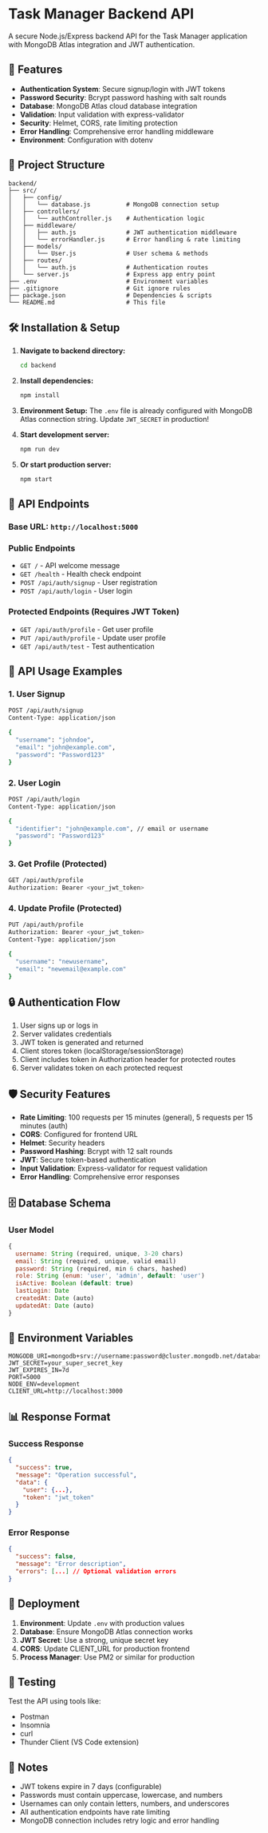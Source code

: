 # Task Manager Backend API

A secure Node.js/Express backend API for the Task Manager application with MongoDB Atlas integration and JWT authentication.

## 🚀 Features

- **Authentication System**: Secure signup/login with JWT tokens
- **Password Security**: Bcrypt password hashing with salt rounds
- **Database**: MongoDB Atlas cloud database integration
- **Validation**: Input validation with express-validator
- **Security**: Helmet, CORS, rate limiting protection
- **Error Handling**: Comprehensive error handling middleware
- **Environment**: Configuration with dotenv

## 📁 Project Structure

```
backend/
├── src/
│   ├── config/
│   │   └── database.js          # MongoDB connection setup
│   ├── controllers/
│   │   └── authController.js    # Authentication logic
│   ├── middleware/
│   │   ├── auth.js              # JWT authentication middleware
│   │   └── errorHandler.js      # Error handling & rate limiting
│   ├── models/
│   │   └── User.js              # User schema & methods
│   ├── routes/
│   │   └── auth.js              # Authentication routes
│   └── server.js                # Express app entry point
├── .env                         # Environment variables
├── .gitignore                   # Git ignore rules
├── package.json                 # Dependencies & scripts
└── README.md                    # This file
```

## 🛠️ Installation & Setup

1. **Navigate to backend directory:**
   ```bash
   cd backend
   ```

2. **Install dependencies:**
   ```bash
   npm install
   ```

3. **Environment Setup:**
   The `.env` file is already configured with MongoDB Atlas connection string.
   Update `JWT_SECRET` in production!

4. **Start development server:**
   ```bash
   npm run dev
   ```

5. **Or start production server:**
   ```bash
   npm start
   ```

## 🔌 API Endpoints

### Base URL: `http://localhost:5000`

### Public Endpoints

- `GET /` - API welcome message
- `GET /health` - Health check endpoint
- `POST /api/auth/signup` - User registration
- `POST /api/auth/login` - User login

### Protected Endpoints (Requires JWT Token)

- `GET /api/auth/profile` - Get user profile
- `PUT /api/auth/profile` - Update user profile
- `GET /api/auth/test` - Test authentication

## 📝 API Usage Examples

### 1. User Signup
```bash
POST /api/auth/signup
Content-Type: application/json

{
  "username": "johndoe",
  "email": "john@example.com",
  "password": "Password123"
}
```

### 2. User Login
```bash
POST /api/auth/login
Content-Type: application/json

{
  "identifier": "john@example.com", // email or username
  "password": "Password123"
}
```

### 3. Get Profile (Protected)
```bash
GET /api/auth/profile
Authorization: Bearer <your_jwt_token>
```

### 4. Update Profile (Protected)
```bash
PUT /api/auth/profile
Authorization: Bearer <your_jwt_token>
Content-Type: application/json

{
  "username": "newusername",
  "email": "newemail@example.com"
}
```

## 🔒 Authentication Flow

1. User signs up or logs in
2. Server validates credentials
3. JWT token is generated and returned
4. Client stores token (localStorage/sessionStorage)
5. Client includes token in Authorization header for protected routes
6. Server validates token on each protected request

## 🛡️ Security Features

- **Rate Limiting**: 100 requests per 15 minutes (general), 5 requests per 15 minutes (auth)
- **CORS**: Configured for frontend URL
- **Helmet**: Security headers
- **Password Hashing**: Bcrypt with 12 salt rounds
- **JWT**: Secure token-based authentication
- **Input Validation**: Express-validator for request validation
- **Error Handling**: Comprehensive error responses

## 🗄️ Database Schema

### User Model
```javascript
{
  username: String (required, unique, 3-20 chars)
  email: String (required, unique, valid email)
  password: String (required, min 6 chars, hashed)
  role: String (enum: 'user', 'admin', default: 'user')
  isActive: Boolean (default: true)
  lastLogin: Date
  createdAt: Date (auto)
  updatedAt: Date (auto)
}
```

## 🔧 Environment Variables

```env
MONGODB_URI=mongodb+srv://username:password@cluster.mongodb.net/database
JWT_SECRET=your_super_secret_key
JWT_EXPIRES_IN=7d
PORT=5000
NODE_ENV=development
CLIENT_URL=http://localhost:3000
```

## 📊 Response Format

### Success Response
```json
{
  "success": true,
  "message": "Operation successful",
  "data": {
    "user": {...},
    "token": "jwt_token"
  }
}
```

### Error Response
```json
{
  "success": false,
  "message": "Error description",
  "errors": [...] // Optional validation errors
}
```

## 🚀 Deployment

1. **Environment**: Update `.env` with production values
2. **Database**: Ensure MongoDB Atlas connection works
3. **JWT Secret**: Use a strong, unique secret key
4. **CORS**: Update CLIENT_URL for production frontend
5. **Process Manager**: Use PM2 or similar for production

## 🧪 Testing

Test the API using tools like:
- Postman
- Insomnia
- curl
- Thunder Client (VS Code extension)

## 📝 Notes

- JWT tokens expire in 7 days (configurable)
- Passwords must contain uppercase, lowercase, and numbers
- Usernames can only contain letters, numbers, and underscores
- All authentication endpoints have rate limiting
- MongoDB connection includes retry logic and error handling
